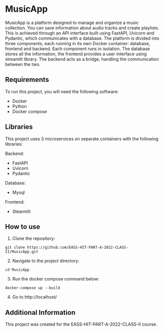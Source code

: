 # MusicApp

MusicApp is a platform designed to manage and organize a music collection. You can save information about audio tracks and create playlists. This is achieved through an API interface built using FastAPI, Uvicorn and Pydantic, which communicates with a database.
The platform is divided into three components, each running in its own Docker container: database, frontend and backend. Each component runs in isolation. The database stores all the information, the frontend provides a user interface using streamlit library. The backend acts as a bridge, handling the communication between the two.

## Requirements

To run this project, you will need the following software:
- Docker
- Python
- Docker compose

## Libraries

This project uses 3 microservices on separate containers with the following libraries:

Backend:
- FastAPI
- Uvicorn
- Pydantic

Database:
- Mysql 

Frontend:
- Stearmlit


## How to use

1. Clone the repository:
```
git clone https://github.com/EASS-HIT-PART-A-2022-CLASS-II/MusicApp.git
```
2. Navigate to the project directory:
```
cd MusicApp
```
3. Run the docker compose command below:
```
docker-compose up --build
```
4. Go to http://localhost/

## Additional Information

This project was created for the EASS-HIT-PART-A-2022-CLASS-II course.
